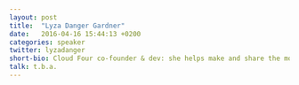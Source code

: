 ```yaml
---
layout: post
title:  "Lyza Danger Gardner"
date:   2016-04-16 15:44:13 +0200
categories: speaker
twitter: lyzadanger
short-bio: Cloud Four co-founder & dev: she helps make and share the mobile web. Co-author of Head First Mobile Web.
talk: t.b.a.
---
```




